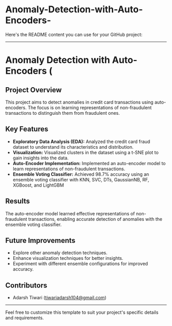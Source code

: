 # Anomaly-Detection-with-Auto-Encoders-
Here's the README content you can use for your GitHub project:

---

# Anomaly Detection with Auto-Encoders (

## Project Overview
This project aims to detect anomalies in credit card transactions using auto-encoders. The focus is on learning representations of non-fraudulent transactions to distinguish them from fraudulent ones.

## Key Features
- **Exploratory Data Analysis (EDA):** Analyzed the credit card fraud dataset to understand its characteristics and distribution.
- **Visualization:** Visualized clusters in the dataset using a t-SNE plot to gain insights into the data.
- **Auto-Encoder Implementation:** Implemented an auto-encoder model to learn representations of non-fraudulent transactions.
- **Ensemble Voting Classifier:** Achieved 98.7% accuracy using an ensemble voting classifier with KNN, SVC, DTs, GaussianNB, RF, XGBoost, and LightGBM

## Results
The auto-encoder model learned effective representations of non-fraudulent transactions, enabling accurate detection of anomalies with the ensemble voting classifier.

## Future Improvements
- Explore other anomaly detection techniques.
- Enhance visualization techniques for better insights.
- Experiment with different ensemble configurations for improved accuracy.

## Contributors
- Adarsh Tiwari (tiwariadarsh104@gmail.com)

---

Feel free to customize this template to suit your project's specific details and requirements.
